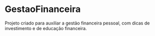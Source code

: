 # GestaoFinanceira
Projeto criado para auxiliar a gestão financeira pessoal, com dicas de investimento e de educação financeira.
